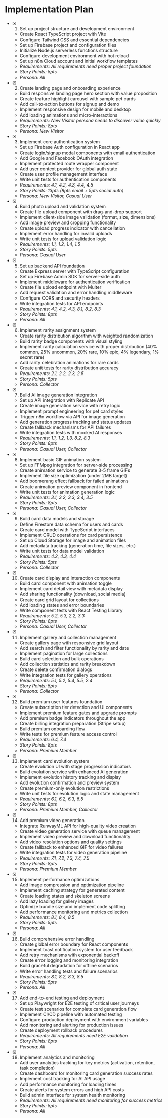 # Implementation Plan

- [x] 1. Set up project structure and development environment
  - Create React TypeScript project with Vite
  - Configure Tailwind CSS and essential dependencies
  - Set up Firebase project and configuration files
  - Initialize Node.js serverless functions structure
  - Configure development environment with hot reload
  - Set up n8n Cloud account and initial workflow templates
  - _Requirements: All requirements need proper project foundation_
  - _Story Points: 5pts_
  - _Persona: All_

- [x] 2. Create landing page and onboarding experience
  - Build responsive landing page hero section with value proposition
  - Create feature highlight carousel with sample pet cards
  - Add call-to-action buttons for signup and demo
  - Implement responsive design for mobile and desktop
  - Add loading animations and micro-interactions
  - _Requirements: New Visitor persona needs to discover value quickly_
  - _Story Points: 8pts_
  - _Persona: New Visitor_

- [x] 3. Implement core authentication system
  - Set up Firebase Auth configuration in React app
  - Create login/signup modal components with email authentication
  - Add Google and Facebook OAuth integration
  - Implement protected route wrapper component
  - Add user context provider for global auth state
  - Create user profile management interface
  - Write unit tests for authentication components
  - _Requirements: 4.1, 4.2, 4.3, 4.4, 4.5_
  - _Story Points: 13pts (8pts email + 5pts social auth)_
  - _Persona: New Visitor, Casual User_

- [x] 4. Build photo upload and validation system
  - Create file upload component with drag-and-drop support
  - Implement client-side image validation (format, size, dimensions)
  - Add image preview and cropping functionality
  - Create upload progress indicator with cancellation
  - Implement error handling for invalid uploads
  - Write unit tests for upload validation logic
  - _Requirements: 1.1, 1.2, 1.4, 1.5_
  - _Story Points: 5pts_
  - _Persona: Casual User_

- [x] 5. Set up backend API foundation
  - Create Express server with TypeScript configuration
  - Set up Firebase Admin SDK for server-side auth
  - Implement middleware for authentication verification
  - Create file upload endpoint with Multer
  - Add request validation and error handling middleware
  - Configure CORS and security headers
  - Write integration tests for API endpoints
  - _Requirements: 4.1, 4.2, 4.3, 8.1, 8.2, 8.3_
  - _Story Points: 8pts_
  - _Persona: All_

- [x] 6. Implement rarity assignment system
  - Create rarity distribution algorithm with weighted randomization
  - Build rarity badge components with visual styling
  - Implement rarity calculation service with proper distribution (40% common, 25% uncommon, 20% rare, 10% epic, 4% legendary, 1% secret rare)
  - Add rarity celebration animations for rare cards
  - Create unit tests for rarity distribution accuracy
  - _Requirements: 2.1, 2.2, 2.3, 2.5_
  - _Story Points: 5pts_
  - _Persona: Collector_

- [x] 7. Build AI image generation integration
  - Set up API integration with Replicate API
  - Create image generation service with retry logic
  - Implement prompt engineering for pet card styles
  - Trigger n8n workflow via API for image generation
  - Add generation progress tracking and status updates
  - Create fallback mechanisms for API failures
  - Write integration tests with mocked AI responses
  - _Requirements: 1.1, 1.2, 1.3, 8.2, 8.3_
  - _Story Points: 8pts_
  - _Persona: Casual User, Collector_

- [x] 8. Implement basic GIF animation system
  - Set up FFMpeg integration for server-side processing
  - Create animation service to generate 3-5 frame GIFs
  - Implement file size optimization (under 2MB target)
  - Add boomerang effect fallback for failed animations
  - Create animation preview component in frontend
  - Write unit tests for animation generation logic
  - _Requirements: 3.1, 3.2, 3.3, 3.4, 3.5_
  - _Story Points: 8pts_
  - _Persona: Casual User, Collector_

- [x] 9. Build card data models and storage
  - Define Firestore data schema for users and cards
  - Create card model with TypeScript interfaces
  - Implement CRUD operations for card persistence
  - Set up Cloud Storage for image and animation files
  - Add metadata tracking (generation time, file sizes, etc.)
  - Write unit tests for data model validation
  - _Requirements: 4.2, 4.3, 4.4_
  - _Story Points: 5pts_
  - _Persona: Collector_

- [x] 10. Create card display and interaction components
  - Build card component with animation toggle
  - Implement card detail view with metadata display
  - Add sharing functionality (download, social media)
  - Create card grid layout for collections
  - Add loading states and error boundaries
  - Write component tests with React Testing Library
  - _Requirements: 5.2, 5.3, 2.2, 3.3_
  - _Story Points: 8pts_
  - _Persona: Casual User, Collector_

- [x] 11. Implement gallery and collection management
  - Create gallery page with responsive grid layout
  - Add search and filter functionality by rarity and date
  - Implement pagination for large collections
  - Build card selection and bulk operations
  - Add collection statistics and rarity breakdown
  - Create delete confirmation dialogs
  - Write integration tests for gallery operations
  - _Requirements: 5.1, 5.2, 5.4, 5.5, 2.4_
  - _Story Points: 5pts_
  - _Persona: Collector_

- [x] 12. Build premium user features foundation
  - Create subscription tier detection and UI components
  - Implement premium feature gates and upgrade prompts
  - Add premium badge indicators throughout the app
  - Create billing integration preparation (Stripe setup)
  - Build premium onboarding flow
  - Write tests for premium feature access control
  - _Requirements: 6.4, 7.4_
  - _Story Points: 8pts_
  - _Persona: Premium Member_

- [x] 13. Implement card evolution system
  - Create evolution UI with stage progression indicators
  - Build evolution service with enhanced AI generation
  - Implement evolution history tracking and display
  - Add evolution confirmation and preview system
  - Create premium-only evolution restrictions
  - Write unit tests for evolution logic and state management
  - _Requirements: 6.1, 6.2, 6.3, 6.5_
  - _Story Points: 8pts_
  - _Persona: Premium Member, Collector_

- [x] 14. Add premium video generation
  - Integrate RunwayML API for high-quality video creation
  - Create video generation service with queue management
  - Implement video preview and download functionality
  - Add video resolution options and quality settings
  - Create fallback to enhanced GIF for video failures
  - Write integration tests for video generation pipeline
  - _Requirements: 7.1, 7.2, 7.3, 7.4, 7.5_
  - _Story Points: 8pts_
  - _Persona: Premium Member_

- [x] 15. Implement performance optimizations
  - Add image compression and optimization pipeline
  - Implement caching strategy for generated content
  - Create loading states and skeleton screens
  - Add lazy loading for gallery images
  - Optimize bundle size and implement code splitting
  - Add performance monitoring and metrics collection
  - _Requirements: 8.1, 8.4, 8.5_
  - _Story Points: 5pts_
  - _Persona: All_

- [x] 16. Build comprehensive error handling
  - Create global error boundary for React components
  - Implement toast notification system for user feedback
  - Add retry mechanisms with exponential backoff
  - Create error logging and monitoring integration
  - Build graceful degradation for offline scenarios
  - Write error handling tests and failure scenarios
  - _Requirements: 8.1, 8.2, 8.3, 8.5_
  - _Story Points: 5pts_
  - _Persona: All_

- [x] 17. Add end-to-end testing and deployment
  - Set up Playwright for E2E testing of critical user journeys
  - Create test scenarios for complete card generation flow
  - Implement CI/CD pipeline with automated testing
  - Configure production deployment with environment variables
  - Add monitoring and alerting for production issues
  - Create deployment rollback procedures
  - _Requirements: All requirements need E2E validation_
  - _Story Points: 8pts_
  - _Persona: All_

- [x] 18. Implement analytics and monitoring
  - Add user analytics tracking for key metrics (activation, retention, task completion)
  - Create dashboard for monitoring card generation success rates
  - Implement cost tracking for AI API usage
  - Add performance monitoring for loading times
  - Create alerts for system errors and high API costs
  - Build admin interface for system health monitoring
  - _Requirements: All requirements need monitoring for success metrics_
  - _Story Points: 5pts_
  - _Persona: All_
